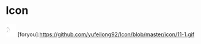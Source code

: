 # Icon
![image](https://github.com/yufeilong92/Icon/blob/master/icon/1.png)
[foryou]:https://github.com/yufeilong92/Icon/blob/master/icon/11-1.gif



